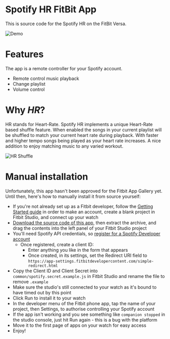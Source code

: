 Spotify HR FitBit App
=====================

This is source code for the Spotify HR on the FitBit Versa.

![Demo](https://image.ibb.co/m4UNqy/image.png)

Features
========

The app is a remote controller for your Spotify account.

 - Remote control music playback
 - Change playlist
 - Volume control
 
Why *HR*?
=========

HR stands for Heart-Rate. Spotify HR implements a unique Heart-Rate based shuffle feature.
When enabled the songs in your current playlist will be shuffled to match your current heart rate during playback.
With faster and higher tempo songs being played as your heart rate increases.
A nice addition to enjoy matching music to any varied workout.

![HR Shuffle](https://image.ibb.co/daFFcd/image.png)

Manual installation
===================

Unfortunately, this app hasn't been approved for the Fitbit App Gallery yet. Until then, here's how to manually install it from source yourself:

- If you're not already set up as a Fitbit developer, follow the [Getting Started guide](https://dev.fitbit.com/getting-started/) in order to make an account, create a blank project in Fitbit Studio, and connect up your watch
- [Download the source code of this app](https://github.com/TimeToogo/spotify-hr/archive/master.zip), then extract the archive, and drag the contents into the left panel of your Fitbit Studio project
- You'll need Spotify API credentials, so [register for a Spotify Developer account](https://developer.spotify.com/dashboard/login)
    + Once registered, create a client ID:
        * Enter anything you like in the form that appears
        * Once created, in its settings, set the Redirect URI field to `https://app-settings.fitbitdevelopercontent.com/simple-redirect.html`
- Copy the Client ID and Client Secret into `common/spotify.secret.example.js` in Fitbit Studio and rename the file to remove `.example`
- Make sure the studio's still connected to your watch as it's bound to have timed out by this point
- Click Run to install it to your watch
- In the developer menu of the Fitbit phone app, tap the name of your project, then Settings, to authorise controlling your Spotify account
- If the app isn't working and you see something like `companion stopped` in the studio console, just hit Run again - this is a bug with the platform
- Move it to the first page of apps on your watch for easy access
- Enjoy!
